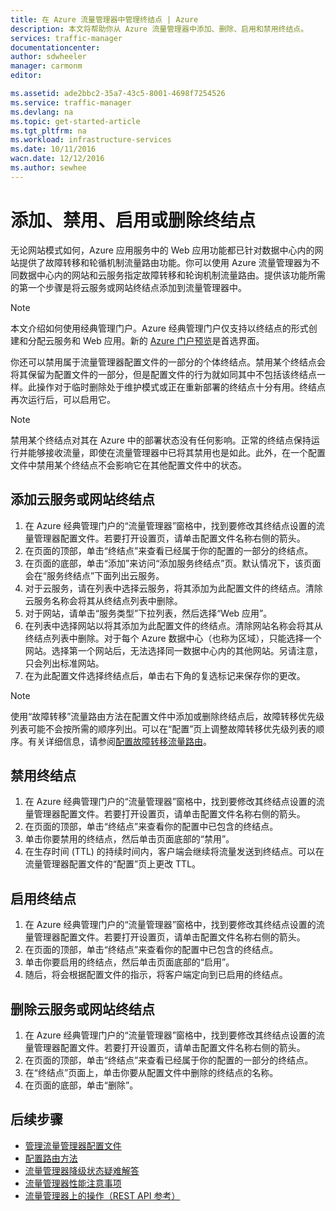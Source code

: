 ```yaml
---
title: 在 Azure 流量管理器中管理终结点 | Azure
description: 本文将帮助你从 Azure 流量管理器中添加、删除、启用和禁用终结点。
services: traffic-manager
documentationcenter: 
author: sdwheeler
manager: carmonm
editor: 

ms.assetid: ade2bbc2-35a7-43c5-8001-4698f7254526
ms.service: traffic-manager
ms.devlang: na
ms.topic: get-started-article
ms.tgt_pltfrm: na
ms.workload: infrastructure-services
ms.date: 10/11/2016
wacn.date: 12/12/2016
ms.author: sewhee
---
```


# 添加、禁用、启用或删除终结点

无论网站模式如何，Azure 应用服务中的 Web 应用功能都已针对数据中心内的网站提供了故障转移和轮循机制流量路由功能。你可以使用 Azure 流量管理器为不同数据中心内的网站和云服务指定故障转移和轮询机制流量路由。提供该功能所需的第一个步骤是将云服务或网站终结点添加到流量管理器中。

> [!NOTE]
本文介绍如何使用经典管理门户。Azure 经典管理门户仅支持以终结点的形式创建和分配云服务和 Web 应用。新的 [Azure 门户预览](https://portal.azure.cn)是首选界面。

你还可以禁用属于流量管理器配置文件的一部分的个体终结点。禁用某个终结点会将其保留为配置文件的一部分，但是配置文件的行为就如同其中不包括该终结点一样。此操作对于临时删除处于维护模式或正在重新部署的终结点十分有用。终结点再次运行后，可以启用它。

> [!NOTE]
禁用某个终结点对其在 Azure 中的部署状态没有任何影响。正常的终结点保持运行并能够接收流量，即使在流量管理器中已将其禁用也是如此。此外，在一个配置文件中禁用某个终结点不会影响它在其他配置文件中的状态。

## 添加云服务或网站终结点

1. 在 Azure 经典管理门户的“流量管理器”窗格中，找到要修改其终结点设置的流量管理器配置文件。若要打开设置页，请单击配置文件名称右侧的箭头。
2. 在页面的顶部，单击“终结点”来查看已经属于你的配置的一部分的终结点。
3. 在页面的底部，单击“添加”来访问“添加服务终结点”页。默认情况下，该页面会在“服务终结点”下面列出云服务。
4. 对于云服务，请在列表中选择云服务，将其添加为此配置文件的终结点。清除云服务名称会将其从终结点列表中删除。
5. 对于网站，请单击“服务类型”下拉列表，然后选择“Web 应用”。
6. 在列表中选择网站以将其添加为此配置文件的终结点。清除网站名称会将其从终结点列表中删除。对于每个 Azure 数据中心（也称为区域），只能选择一个网站。选择第一个网站后，无法选择同一数据中心内的其他网站。另请注意，只会列出标准网站。
7. 在为此配置文件选择终结点后，单击右下角的复选标记来保存你的更改。

> [!NOTE]
使用“故障转移”流量路由方法在配置文件中添加或删除终结点后，故障转移优先级列表可能不会按所需的顺序列出。可以在“配置”页上调整故障转移优先级列表的顺序。有关详细信息，请参阅[配置故障转移流量路由](./traffic-manager-configure-failover-routing-method.md)。

## 禁用终结点

1. 在 Azure 经典管理门户的“流量管理器”窗格中，找到要修改其终结点设置的流量管理器配置文件。若要打开设置页，请单击配置文件名称右侧的箭头。
2. 在页面的顶部，单击“终结点”来查看你的配置中已包含的终结点。
3. 单击你要禁用的终结点，然后单击页面底部的“禁用”。
4. 在生存时间 (TTL) 的持续时间内，客户端会继续将流量发送到终结点。可以在流量管理器配置文件的“配置”页上更改 TTL。

## 启用终结点

1. 在 Azure 经典管理门户的“流量管理器”窗格中，找到要修改其终结点设置的流量管理器配置文件。若要打开设置页，请单击配置文件名称右侧的箭头。
2. 在页面的顶部，单击“终结点”来查看你的配置中已包含的终结点。
3. 单击你要启用的终结点，然后单击页面底部的“启用”。
4. 随后，将会根据配置文件的指示，将客户端定向到已启用的终结点。

## 删除云服务或网站终结点

1. 在 Azure 经典管理门户的“流量管理器”窗格中，找到要修改其终结点设置的流量管理器配置文件。若要打开设置页，请单击配置文件名称右侧的箭头。
2. 在页面的顶部，单击“终结点”来查看已经属于你的配置的一部分的终结点。
3. 在“终结点”页面上，单击你要从配置文件中删除的终结点的名称。
4. 在页面的底部，单击“删除”。

## 后续步骤

* [管理流量管理器配置文件](./traffic-manager-manage-profiles.md)
* [配置路由方法](./traffic-manager-configure-routing-method.md)
* [流量管理器降级状态疑难解答](./traffic-manager-troubleshooting-degraded.md)
* [流量管理器性能注意事项](./traffic-manager-performance-considerations.md)
* [流量管理器上的操作（REST API 参考）](https://msdn.microsoft.com/zh-cn/library/hh758255.aspx)

<!---HONumber=Mooncake_1205_2016-->